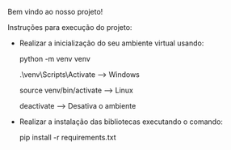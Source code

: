 Bem vindo ao nosso projeto!

Instruções para execução do projeto:

- Realizar a inicialização do seu ambiente virtual usando:

    python -m venv venv

    .\venv\Scripts\Activate --> Windows
    
    source venv/bin/activate --> Linux

    deactivate --> Desativa o ambiente

- Realizar a instalação das bibliotecas executando o comando:

    pip install -r requirements.txt
